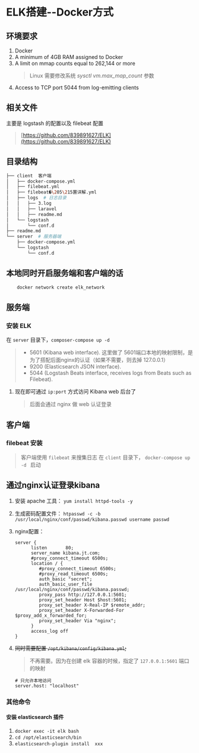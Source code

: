# ELK搭建--Docker方式
## 环境要求
1. Docker
1. A minimum of 4GB RAM assigned to Docker
1. A limit on mmap counts equal to 262,144 or more
    > Linux 需要修改系统 *sysctl vm.max_map_count* 参数
1. Access to TCP port 5044 from log-emitting clients    

## 相关文件
 主要是 logstash 的配置以及 filebeat 配置
 > [https://github.com/839891627/ELK](https://github.com/839891627/ELK)


## 目录结构
```bash
├── client  客户端
│   ├── docker-compose.yml
│   ├── filebeat.yml
│   ├── filebeat�\205\215置详解.yml
│   ├── logs  # 日志目录
│   │   ├── 3.log
│   │   ├── laravel
│   │   ├── readme.md
│   └── logstash
│       └── conf.d
├── readme.md
└── server  # 服务器端
    ├── docker-compose.yml
    └── logstash
        └── conf.d

```

## 本地同时开启服务端和客户端的话
```bash
    docker network create elk_network
```

## 服务端
### 安装 ELK
在  `server` 目录下，`composer-compose up -d`

> - 5601 (Kibana web interface). 这里做了 5601端口本地的映射限制，是为了搭配后面nginx的认证（如果不需要，则去掉 127.0.0.1）
> - 9200 (Elasticsearch JSON interface).
> - 5044 (Logstash Beats interface, receives logs from Beats such as Filebeat).
  
1. 现在即可通过 `ip:port` 方式访问 Kibana web 后台了    
    > 后面会通过 nginx 做 web 认证登录


## 客户端
### filebeat 安装    
  > 客户端使用 `filebeat` 来搜集日志
在  `client` 目录下， `docker-compose up -d ` 启动
    
## 通过nginx认证登录kibana
1. 安装 apache 工具： `yum install httpd-tools -y`
1. 生成密码配置文件： `htpasswd -c -b /usr/local/nginx/conf/passwd/kibana.passwd username passwd`  
1. nginx配置：
    ```
    server {
          listen       80;
          server_name kibana.jt.com;
          #proxy_connect_timeout 6500s;
          location / {
             #proxy_connect_timeout 6500s;
             #proxy_read_timeout 6500s;
             auth_basic "secret";
             auth_basic_user_file /usr/local/nginx/conf/passwd/kibana.passwd;
             proxy_pass http://127.0.0.1:5601;
             proxy_set_header Host $host:5601;
             proxy_set_header X-Real-IP $remote_addr;
             proxy_set_header X-Forwarded-For $proxy_add_x_forwarded_for;
             proxy_set_header Via "nginx";
          }
          access_log off
    }
    ```
1. ~~同时需要配置 `/opt/kibana/config/kibana.yml`;~~
    > 不再需要。因为在创建 elk 容器的时候，指定了 `127.0.0.1:5601` 端口的映射
    
    ```
    # 只允许本地访问
    server.host: "localhost"
    ```

### 其他命令
#### 安装 elasticsearch 插件
1. `docker exec -it elk bash`
1. `cd /opt/elasticsearch/bin`
1. `elasticsearch-plugin install  xxx`

